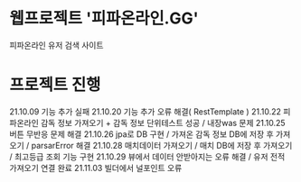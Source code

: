 # 웹프로젝트 '피파온라인.GG'
  피파온라인 유저 검색 사이트
  
# 프로젝트 진행
  21.10.09 기능 추가 실패
  21.10.20 기능 추가 오류 해결( RestTemplate )
  21.10.22 피파온라인 감독 정보 가져오기 + 감독 정보 단위테스트 성공 / 내장was 문제
  21.10.25 버튼 무반응 문제 해결
  21.10.26 jpa로 DB 구현 / 가져온 감독 정보 DB에 저장 후 가져오기 / parsarError 해결
  21.10.28 매치데이터 가져오기 / 매치 DB에 저장 후 가져오기 / 최고등급 조회 기능 구현
  21.10.29 뷰에서 데이터 안받아지는 오류 해결 / 유저 전적 가져오기 연결 완료
  21.11.03 빌더에서 널포인트 오류
